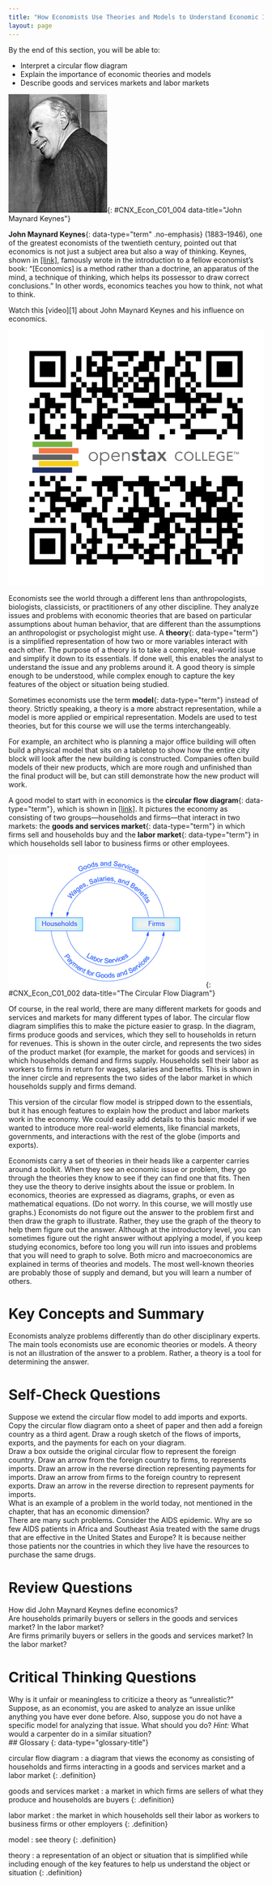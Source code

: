 ```yaml
---
title: "How Economists Use Theories and Models to Understand Economic Issues"
layout: page
---
```



<div data-type="abstract" markdown="1">
By the end of this section, you will be able to:

* Interpret a circular flow diagram
* Explain the importance of economic theories and models
* Describe goods and services markets and labor markets

</div>

 ![The image is a photograph of John Maynard Keynes.](../resources/CNX_Econ_C01_004.jpg "One of the most influential economists in modern times was John Maynard Keynes. (Credit: Wikimedia Commons)"){: #CNX_Econ_C01_004 data-title="John Maynard Keynes"}

**John Maynard Keynes**{: data-type="term" .no-emphasis} (1883–1946), one of the greatest economists of the twentieth century, pointed out that economics is not just a subject area but also a way of thinking. Keynes, shown in [\[link\]](#CNX_Econ_C01_004), famously wrote in the introduction to a fellow economist’s book: “\[Economics\] is a method rather than a doctrine, an apparatus of the mind, a technique of thinking, which helps its possessor to draw correct conclusions.” In other words, economics teaches you how to think, not what to think.

<div data-type="note" class="note economics linkup" markdown="1">
Watch this [video][1] about John Maynard Keynes and his influence on economics.

<span data-type="media" data-alt="QR Code representing a URL"> ![QR Code representing a URL](../resources/Keynes.png) </span>
</div>

Economists see the world through a different lens than anthropologists, biologists, classicists, or practitioners of any other discipline. They analyze issues and problems with economic theories that are based on particular assumptions about human behavior, that are different than the assumptions an anthropologist or psychologist might use. A **theory**{: data-type="term"} is a simplified representation of how two or more variables interact with each other. The purpose of a theory is to take a complex, real-world issue and simplify it down to its essentials. If done well, this enables the analyst to understand the issue and any problems around it. A good theory is simple enough to be understood, while complex enough to capture the key features of the object or situation being studied.

Sometimes economists use the term **model**{: data-type="term"} instead of theory. Strictly speaking, a theory is a more abstract representation, while a model is more applied or empirical representation. Models are used to test theories, but for this course we will use the terms interchangeably.

For example, an architect who is planning a major office building will often build a physical model that sits on a tabletop to show how the entire city block will look after the new building is constructed. Companies often build models of their new products, which are more rough and unfinished than the final product will be, but can still demonstrate how the new product will work.

A good model to start with in economics is the **circular flow diagram**{: data-type="term"}, which is shown in [\[link\]](#CNX_Econ_C01_002). It pictures the economy as consisting of two groups—households and firms—that interact in two markets: the **goods and services market**{: data-type="term"} in which firms sell and households buy and the **labor market**{: data-type="term"} in which households sell labor to business firms or other employees.

 ![The circular flow diagram&#x2019;s outer arrows represent a goods and services market, and the inner arrows represent a labor market. As illustrated by the outer arrows, in a goods and services market, firms give goods and services to households and, in exchange, households give payment to firms. As illustrated by the inner arrows, in a labor market, households provide labor to firms and, in exchange, firms give wages, salaries, and benefits to households.](../resources/CNX_Econ_C01_002.jpg "The circular flow diagram shows how households and firms interact in the goods and services market, and in the labor market. The direction of the arrows shows that in the goods and services market, households receive goods and services and pay firms for them. In the labor market, households provide labor and receive payment from firms through wages, salaries, and benefits."){: #CNX_Econ_C01_002 data-title="The Circular Flow Diagram"}

Of course, in the real world, there are many different markets for goods and services and markets for many different types of labor. The circular flow diagram simplifies this to make the picture easier to grasp. In the diagram, firms produce goods and services, which they sell to households in return for revenues. This is shown in the outer circle, and represents the two sides of the product market (for example, the market for goods and services) in which households demand and firms supply. Households sell their labor as workers to firms in return for wages, salaries and benefits. This is shown in the inner circle and represents the two sides of the labor market in which households supply and firms demand.

This version of the circular flow model is stripped down to the essentials, but it has enough features to explain how the product and labor markets work in the economy. We could easily add details to this basic model if we wanted to introduce more real-world elements, like financial markets, governments, and interactions with the rest of the globe (imports and exports).

Economists carry a set of theories in their heads like a carpenter carries around a toolkit. When they see an economic issue or problem, they go through the theories they know to see if they can find one that fits. Then they use the theory to derive insights about the issue or problem. In economics, theories are expressed as diagrams, graphs, or even as mathematical equations. (Do not worry. In this course, we will mostly use graphs.) Economists do not figure out the answer to the problem first and then draw the graph to illustrate. Rather, they use the graph of the theory to help them figure out the answer. Although at the introductory level, you can sometimes figure out the right answer without applying a model, if you keep studying economics, before too long you will run into issues and problems that you will need to graph to solve. Both micro and macroeconomics are explained in terms of theories and models. The most well-known theories are probably those of supply and demand, but you will learn a number of others.

# Key Concepts and Summary

Economists analyze problems differently than do other disciplinary experts. The main tools economists use are economic theories or models. A theory is not an illustration of the answer to a problem. Rather, a theory is a tool for determining the answer.

# Self-Check Questions

<div data-type="exercise" class="exercise">
<div data-type="problem" class="problem" markdown="1">
Suppose we extend the circular flow model to add imports and exports. Copy the circular flow diagram onto a sheet of paper and then add a foreign country as a third agent. Draw a rough sketch of the flows of imports, exports, and the payments for each on your diagram.

</div>
<div data-type="solution" class="solution" markdown="1">
Draw a box outside the original circular flow to represent the foreign country. Draw an arrow from the foreign country to firms, to represents imports. Draw an arrow in the reverse direction representing payments for imports. Draw an arrow from firms to the foreign country to represent exports. Draw an arrow in the reverse direction to represent payments for imports.

</div>
</div>

<div data-type="exercise" class="exercise">
<div data-type="problem" class="problem" markdown="1">
What is an example of a problem in the world today, not mentioned in the chapter, that has an economic dimension?

</div>
<div data-type="solution" class="solution" markdown="1">
There are many such problems. Consider the AIDS epidemic. Why are so few AIDS patients in Africa and Southeast Asia treated with the same drugs that are effective in the United States and Europe? It is because neither those patients nor the countries in which they live have the resources to purchase the same drugs.

</div>
</div>

# Review Questions

<div data-type="exercise" class="exercise">
<div data-type="problem" class="problem" markdown="1">
How did John Maynard Keynes define economics?

</div>
</div>

<div data-type="exercise" class="exercise">
<div data-type="problem" class="problem" markdown="1">
Are households primarily buyers or sellers in the goods and services market? In the labor market?

</div>
</div>

<div data-type="exercise" class="exercise">
<div data-type="problem" class="problem" markdown="1">
Are firms primarily buyers or sellers in the goods and services market? In the labor market?

</div>
</div>

# Critical Thinking Questions

<div data-type="exercise" class="exercise">
<div data-type="problem" class="problem" markdown="1">
Why is it unfair or meaningless to criticize a theory as “unrealistic?”

</div>
</div>

<div data-type="exercise" class="exercise">
<div data-type="problem" class="problem" markdown="1">
Suppose, as an economist, you are asked to analyze an issue unlike anything you have ever done before. Also, suppose you do not have a specific model for analyzing that issue. What should you do? <em>Hint: </em> What would a carpenter do in a similar situation?

</div>
</div>

<div data-type="glossary" markdown="1">
## Glossary
{: data-type="glossary-title"}

circular flow diagram
: a diagram that views the economy as consisting of households and firms interacting in a goods and services market and a labor market
{: .definition}

goods and services market
: a market in which firms are sellers of what they produce and households are buyers
{: .definition}

labor market
: the market in which households sell their labor as workers to business firms or other employers
{: .definition}

model
: see theory
{: .definition}

theory
: a representation of an object or situation that is simplified while including enough of the key features to help us understand the object or situation
{: .definition}

</div>



[1]: http://openstaxcollege.org/l/Keynes
